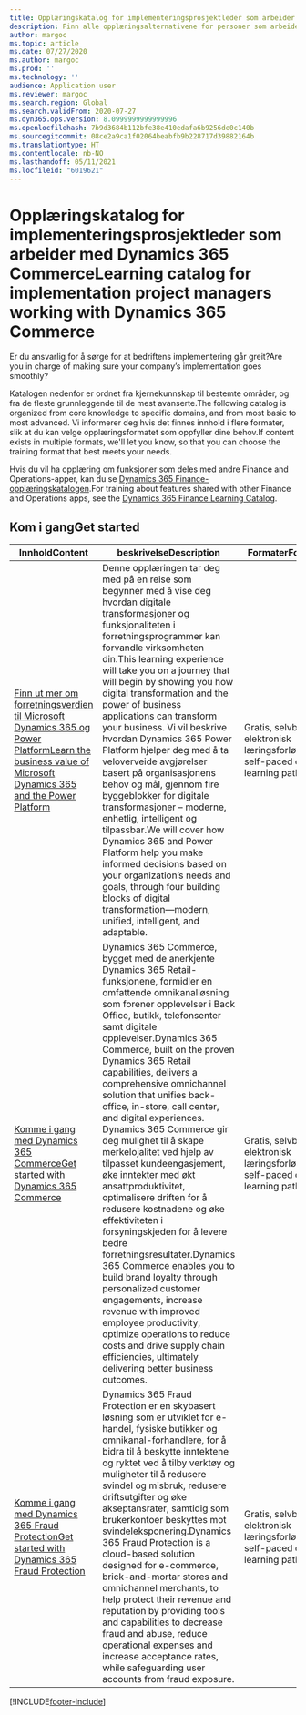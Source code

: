 ```yaml
---
title: Opplæringskatalog for implementeringsprosjektleder som arbeider med Dynamics 365 Commerce
description: Finn alle opplæringsalternativene for personer som arbeider som implementeringsprosjektledere med Dynamics 365 Commerce.
author: margoc
ms.topic: article
ms.date: 07/27/2020
ms.author: margoc
ms.prod: ''
ms.technology: ''
audience: Application user
ms.reviewer: margoc
ms.search.region: Global
ms.search.validFrom: 2020-07-27
ms.dyn365.ops.version: 8.0999999999999996
ms.openlocfilehash: 7b9d3684b112bfe38e410edafa6b9256de0c140b
ms.sourcegitcommit: 08ce2a9ca1f02064beabfb9b228717d39882164b
ms.translationtype: HT
ms.contentlocale: nb-NO
ms.lasthandoff: 05/11/2021
ms.locfileid: "6019621"
---
```

# <a name="learning-catalog-for-implementation-project-managers-working-with-dynamics-365-commerce"></a><span data-ttu-id="aff9f-103">Opplæringskatalog for implementeringsprosjektleder som arbeider med Dynamics 365 Commerce</span><span class="sxs-lookup"><span data-stu-id="aff9f-103">Learning catalog for implementation project managers working with Dynamics 365 Commerce</span></span>

<span data-ttu-id="aff9f-104">Er du ansvarlig for å sørge for at bedriftens implementering går greit?</span><span class="sxs-lookup"><span data-stu-id="aff9f-104">Are you in charge of making sure your company’s implementation goes smoothly?</span></span>

<span data-ttu-id="aff9f-105">Katalogen nedenfor er ordnet fra kjernekunnskap til bestemte områder, og fra de fleste grunnleggende til de mest avanserte.</span><span class="sxs-lookup"><span data-stu-id="aff9f-105">The following catalog is organized from core knowledge to specific domains, and from most basic to most advanced.</span></span> <span data-ttu-id="aff9f-106">Vi informerer deg hvis det finnes innhold i flere formater, slik at du kan velge opplæringsformatet som oppfyller dine behov.</span><span class="sxs-lookup"><span data-stu-id="aff9f-106">If content exists in multiple formats, we'll let you know, so that you can choose the training format that best meets your needs.</span></span>

<span data-ttu-id="aff9f-107">Hvis du vil ha opplæring om funksjoner som deles med andre Finance and Operations-apper, kan du se [Dynamics 365 Finance-opplæringskatalogen](../../finance/get-started/learning-catalog-project-manager.md).</span><span class="sxs-lookup"><span data-stu-id="aff9f-107">For training about features shared with other Finance and Operations apps, see the [Dynamics 365 Finance Learning Catalog](../../finance/get-started/learning-catalog-project-manager.md).</span></span>

## <a name="get-started"></a><span data-ttu-id="aff9f-108">Kom i gang<a name="get-started"></a></span><span class="sxs-lookup"><span data-stu-id="aff9f-108">Get started<a name="get-started"></a></span></span>

| <span data-ttu-id="aff9f-109">Innhold</span><span class="sxs-lookup"><span data-stu-id="aff9f-109">Content</span></span> | <span data-ttu-id="aff9f-110">beskrivelse</span><span class="sxs-lookup"><span data-stu-id="aff9f-110">Description</span></span>  | <span data-ttu-id="aff9f-111">Formater</span><span class="sxs-lookup"><span data-stu-id="aff9f-111">Format</span></span>  | <span data-ttu-id="aff9f-112">Lengde</span><span class="sxs-lookup"><span data-stu-id="aff9f-112">Length</span></span>    |
|------------------------------------------------------------------------------------------------------------------------------------------------------------------------------|---------------------------------------------------------------------------------------------------------------------------------------------------------------------------------------------------------------------------------------------------------------------------------------------------------------------------------------------------------------------------------------------------|-----------------------------------------|-----------|
| [<span data-ttu-id="aff9f-113">Finn ut mer om forretningsverdien til Microsoft Dynamics 365 og Power Platform</span><span class="sxs-lookup"><span data-stu-id="aff9f-113">Learn the business value of Microsoft Dynamics 365 and the Power Platform</span></span>](/learn/paths/learn-business-value-of-dynamics-365-and-power-platform/) | <span data-ttu-id="aff9f-114">Denne opplæringen tar deg med på en reise som begynner med å vise deg hvordan digitale transformasjoner og funksjonaliteten i forretningsprogrammer kan forvandle virksomheten din.</span><span class="sxs-lookup"><span data-stu-id="aff9f-114">This learning experience will take you on a journey that will begin by showing you how digital transformation and the power of business applications can transform your business.</span></span> <span data-ttu-id="aff9f-115">Vi vil beskrive hvordan Dynamics 365 Power Platform hjelper deg med å ta veloverveide avgjørelser basert på organisasjonens behov og mål, gjennom fire byggeblokker for digitale transformasjoner – moderne, enhetlig, intelligent og tilpassbar.</span><span class="sxs-lookup"><span data-stu-id="aff9f-115">We will cover how Dynamics 365 and Power Platform help you make informed decisions based on your organization’s needs and goals, through four building blocks of digital transformation—modern, unified, intelligent, and adaptable.</span></span> | <span data-ttu-id="aff9f-116">Gratis, selvbetjent elektronisk læringsforløp</span><span class="sxs-lookup"><span data-stu-id="aff9f-116">Free, self-paced online learning path</span></span>   | <span data-ttu-id="aff9f-117">6.5 timer</span><span class="sxs-lookup"><span data-stu-id="aff9f-117">6.5 hours</span></span>   |
| [<span data-ttu-id="aff9f-118">Komme i gang med Dynamics 365 Commerce</span><span class="sxs-lookup"><span data-stu-id="aff9f-118">Get started with Dynamics 365 Commerce</span></span>](/learn/paths/get-started-dynamics-365-commerce/)  | <span data-ttu-id="aff9f-119">Dynamics 365 Commerce, bygget med de anerkjente Dynamics 365 Retail-funksjonene, formidler en omfattende omnikanalløsning som forener opplevelser i Back Office, butikk, telefonsenter samt digitale opplevelser.</span><span class="sxs-lookup"><span data-stu-id="aff9f-119">Dynamics 365 Commerce, built on the proven Dynamics 365 Retail capabilities, delivers a comprehensive omnichannel solution that unifies back-office, in-store, call center, and digital experiences.</span></span> <span data-ttu-id="aff9f-120">Dynamics 365 Commerce gir deg mulighet til å skape merkelojalitet ved hjelp av tilpasset kundeengasjement, øke inntekter med økt ansattproduktivitet, optimalisere driften for å redusere kostnadene og øke effektiviteten i forsyningskjeden for å levere bedre forretningsresultater.</span><span class="sxs-lookup"><span data-stu-id="aff9f-120">Dynamics 365 Commerce enables you to build brand loyalty through personalized customer engagements, increase revenue with improved employee productivity, optimize operations to reduce costs and drive supply chain efficiencies, ultimately delivering better business outcomes.</span></span> | <span data-ttu-id="aff9f-121">Gratis, selvbetjent elektronisk læringsforløp</span><span class="sxs-lookup"><span data-stu-id="aff9f-121">Free, self-paced online learning path</span></span>   | <span data-ttu-id="aff9f-122">2 timer</span><span class="sxs-lookup"><span data-stu-id="aff9f-122">2 hours</span></span>   |
| [<span data-ttu-id="aff9f-123">Komme i gang med Dynamics 365 Fraud Protection</span><span class="sxs-lookup"><span data-stu-id="aff9f-123">Get started with Dynamics 365 Fraud Protection</span></span>](/learn/modules/get-started-fraud-protection/)| <span data-ttu-id="aff9f-124">Dynamics 365 Fraud Protection er en skybasert løsning som er utviklet for e-handel, fysiske butikker og omnikanal-forhandlere, for å bidra til å beskytte inntektene og ryktet ved å tilby verktøy og muligheter til å redusere svindel og misbruk, redusere driftsutgifter og øke akseptansrater, samtidig som brukerkontoer beskyttes mot svindeleksponering.</span><span class="sxs-lookup"><span data-stu-id="aff9f-124">Dynamics 365 Fraud Protection is a cloud-based solution designed for e-commerce, brick-and-mortar stores and omnichannel merchants, to help protect their revenue and reputation by providing tools and capabilities to decrease fraud and abuse, reduce operational expenses and increase acceptance rates, while safeguarding user accounts from fraud exposure.</span></span> | <span data-ttu-id="aff9f-125">Gratis, selvbetjent elektronisk læringsforløp</span><span class="sxs-lookup"><span data-stu-id="aff9f-125">Free, self-paced online learning path</span></span> | <span data-ttu-id="aff9f-126">35 minutter</span><span class="sxs-lookup"><span data-stu-id="aff9f-126">35 minutes</span></span> |


[!INCLUDE[footer-include](../../includes/footer-banner.md)]
